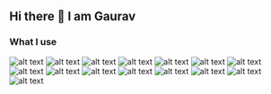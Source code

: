 ## Hi there 👋  I am Gaurav

<!--
**GauravSamanta/GauravSamanta** is a ✨ _special_ ✨ repository because its `README.md` (this file) appears on your GitHub profile.

Here are some ideas to get you started:

- 🔭 I’m currently working on ...
- 🌱 I’m currently learning ...
- 👯 I’m looking to collaborate on ...
- 🤔 I’m looking for help with ...
- 💬 Ask me about ...
- 📫 How to reach me: ...
- 😄 Pronouns: ...
- ⚡ Fun fact: ...
-->

<!--[![Top Langs](https://github-readme-stats.vercel.app/api/top-langs/?username=GauravSamanta&langs_count=8)](https://github.com/GauravSamanta/github-readme-stats)-->

### What I use <br>

![alt text](https://img.shields.io/badge/HTML5-/?logo=html5&logoColor=white&color=E34F26)
![alt text](https://img.shields.io/badge/CSS3-/?logo=CSS&logoColor=white&color=1572B6)
![alt text](https://img.shields.io/badge/BootStrap-/?logo=bootstrap&logoColor=white&color=7952B3)
![alt text](https://img.shields.io/badge/JavaScript-/?logo=javascript&logoColor=black&color=F7DF1E)
![alt text](https://img.shields.io/badge/C-/?logo=c&logoColor=white&color=A8B9CC)
![alt text](https://img.shields.io/badge/C++-/?logo=c%2B%2B&logoColor=white&color=00599C)
![alt text](https://img.shields.io/badge/MySQL-/?logo=mysql&logoColor=white&color=4479A1)
![alt text](https://img.shields.io/badge/Python-/?logo=python&logoColor=white&color=3776AB)
![alt text](https://img.shields.io/badge/Django-/?logo=django&logoColor=white&color=092E20)
![alt text](https://img.shields.io/badge/UNITY-/?logo=unity&logoColor=black&color=FFFFFF)
![alt text](https://img.shields.io/badge/Git-/?logo=git&logoColor=white&color=F05032)
![alt text](https://img.shields.io/badge/GitHub-/?logo=github&logoColor=white&color=181717)
![alt text](https://img.shields.io/badge/VSCode-/?logo=visual%20studio%20code&logoColor=white&color=007ACC)
![alt text](https://img.shields.io/badge/Canva-/?logo=Canva&logoColor=white&color=00C4CC)
![alt text](https://img.shields.io/badge/Prettier-/?logo=prettier&logoColor=white&color=F7B93E)


